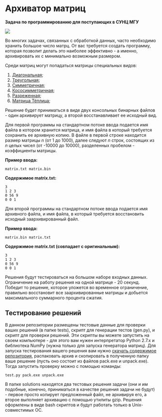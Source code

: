 Архиватор матриц
=====================
**Задача по программированию для поступающих в СУНЦ МГУ**

![](http://i.imgur.com/qUBFS4f.png)

Во многих задачах, связанных с обработкой данных, часто необходимо хранить большое число матрц. От вас требуется создать программу, которая позволит делать это наиболее эффективно - а именно, архивировать их с минимально возможным размером.

Среди матриц могут попадаться матрицы специальных видов:

1. [Диагональная](http://ru.wikipedia.org/wiki/Диагональная\_матрица);
2. [Треугольная](http://ru.wikipedia.org/wiki/Треугольная\_матрица);
3. [Симметричная](http://ru.wikipedia.org/wiki/Симметричная\_матрица);
4. [Кососимметричная](http://ru.wikipedia.org/wiki/Кососимметричная\_матрица);
5. [Разреженная](http://ru.wikipedia.org/wiki/Разреженная\_матрица);
6. [Матрица Тёплица](http://ru.wikipedia.org/wiki/Матрица\_Теплица);

Решение будет приниматься в виде двух консольных бинарных файлов - один архивирует матрицу, а второй восстанавливает ее исходный вид.

Для первой программы на стандартном потоке ввода подается имя файла в котором хранится матрица, и имя файла в который требуется сохранить ее архивную копию. В файле в первой строке находится размер матрицы _n_ (от 1 до 1000), далее следуют _n_ строк, состоящих из _n_ целых чисел (от -10000 до 10000), разделенных пробелом - коэффициенты матрицы.

**Пример ввода:**

	matrix.txt matrix.bin

**Содержимое matrix.txt:**

	3
	1 2 3
	0 56 9
	0 0 1

Для второй программы на стандартном потоке ввода подается имя архивного файла, и имя файла, в который требуется восстановить исходный заархивированный файл.

**Пример ввода:**

	matrix.bin matrix.txt

**Содержимое matrix.txt (совпадает с оригинальным):**

	3
	1 2 3
	0 56 9
	0 0 1

Решения будут тестироваться на большом наборе входных данных. Ограничение на работу решения на одной матрице - 20 секунд. Победит то решение, которое уложется во временное ограничение, правильно восстановит все заархивированные матрицы и добьется максимального суммарного процента сжатия. 

Тестирование решений
------

В данном репозитории размещены тестовые данные для проверки ваших решений (в папке tests), скрипт для генерации тестов (gen.py), и скрипт для проверки решений. Эти скрипты вы можете запустить на своем компьютере - для этого вам нужен интерпретатор Python 2.7.x и библиотека NumPy (нужна только для запуска генератора матриц). 
Для запуска тестирования вашего решения вам нужно [скачать содержимое репозитория](https://github.com/MAD-GooZe/matrix-archiever-test/archive/master.zip), распаковать архив и скопировать в полученную папку ваше решение (пусть оно состоит из файлов pack.exe и unpack.exe). Тогда запустить проверку можно с помощью команды:

	test.py pack.exe unpack.exe

В папке solutions находятся два тестовых решения задачи (они и им подобные, конечно, приниматься в качестве решения задачи не будут) - первое просто копирует предложенный файл, не архивируя его, а второе выполняет архивацию с помощью утилиты gzip. Решения оформлены в виде bash скриптов и будут работать только в Unix-совместимых ОС.


